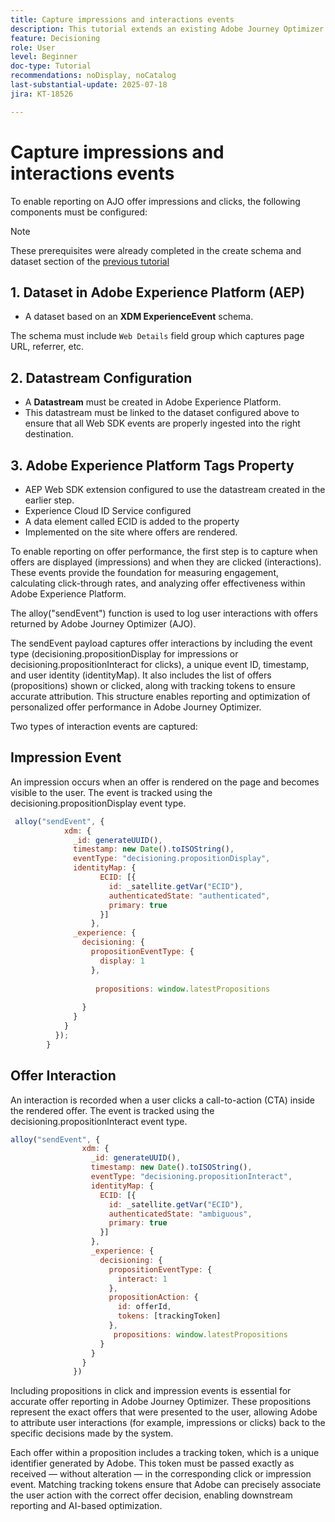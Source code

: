 ```yaml
---
title: Capture impressions and interactions events
description: This tutorial extends an existing Adobe Journey Optimizer (AJO) implementation that delivers personalized offers based on contextual data such as temperature. It outlines how to capture impression and interaction events and prepare the data for reporting within Journey Optimizer.
feature: Decisioning
role: User
level: Beginner
doc-type: Tutorial
recommendations: noDisplay, noCatalog
last-substantial-update: 2025-07-18
jira: KT-18526

---
```

# Capture impressions and interactions events

To enable reporting on AJO offer impressions and clicks, the following components must be configured:
>[!NOTE]
>
> These prerequisites were already completed in the create schema and dataset section of the [previous tutorial](https://experienceleague.adobe.com/en/docs/journey-optimizer-learn/personalizing-offers-with-real-time-weather-data/create-schema-and-dataset)

## 1. Dataset in Adobe Experience Platform (AEP)

- A dataset based on an **XDM ExperienceEvent** schema.

The schema must include `Web Details` field group which captures page URL, referrer, etc.
 
## 2. Datastream Configuration

- A **Datastream** must be created in Adobe Experience Platform.
- This datastream must be linked to the dataset configured above to ensure that all Web SDK events are properly ingested into the right destination.

## 3. Adobe Experience Platform Tags Property

- AEP Web SDK extension configured to use the datastream created in the earlier step.
- Experience Cloud ID Service configured
- A data element called ECID is added to the property
- Implemented on the site where offers are rendered.


To enable reporting on offer performance, the first step is to capture when offers are displayed (impressions) and when they are clicked (interactions). These events provide the foundation for measuring engagement, calculating click-through rates, and analyzing offer effectiveness within Adobe Experience Platform.

The alloy("sendEvent") function is used to log user interactions with offers returned by Adobe Journey Optimizer (AJO).

The sendEvent payload captures offer interactions by including the event type (decisioning.propositionDisplay for impressions or decisioning.propositionInteract for clicks), a unique event ID, timestamp, and user identity (identityMap). It also includes the list of offers (propositions) shown or clicked, along with tracking tokens to ensure accurate attribution. This structure enables reporting and optimization of personalized offer performance in Adobe Journey Optimizer.

Two types of interaction events are captured:

## Impression Event

An impression occurs when an offer is rendered on the page and becomes visible to the user. The event is tracked using the decisioning.propositionDisplay event type.


```javascript
 alloy("sendEvent", {
            xdm: {
              _id: generateUUID(),
              timestamp: new Date().toISOString(),
              eventType: "decisioning.propositionDisplay",
              identityMap: {
                    ECID: [{
                      id: _satellite.getVar("ECID"),
                      authenticatedState: "authenticated",
                      primary: true
                    }]
                  },
              _experience: {
                decisioning: {
                  propositionEventType: {
                    display: 1
                  },
                  
                   propositions: window.latestPropositions
                  
                }
              }
            }
          });
        }
```

## Offer Interaction

An interaction is recorded when a user clicks a call-to-action (CTA) inside the rendered offer. The event is tracked using the decisioning.propositionInteract event type.

```javascript
alloy("sendEvent", {
                xdm: {
                  _id: generateUUID(),
                  timestamp: new Date().toISOString(),
                  eventType: "decisioning.propositionInteract",
                  identityMap: {
                    ECID: [{
                      id: _satellite.getVar("ECID"),
                      authenticatedState: "ambiguous",
                      primary: true
                    }]
                  },
                  _experience: {
                    decisioning: {
                      propositionEventType: {
                        interact: 1
                      },
                      propositionAction: {
                        id: offerId,
                        tokens: [trackingToken]
                      },
                       propositions: window.latestPropositions
                    }
                  }
                }
              })
```

Including propositions in click and impression events is essential for accurate offer reporting in Adobe Journey Optimizer. These propositions represent the exact offers that were presented to the user, allowing Adobe to attribute user interactions (for example, impressions or clicks) back to the specific decisions made by the system.

Each offer within a proposition includes a tracking token, which is a unique identifier generated by Adobe. This token must be passed exactly as received — without alteration — in the corresponding click or impression event. Matching tracking tokens ensure that Adobe can precisely associate the user action with the correct offer decision, enabling downstream reporting and AI-based optimization.
